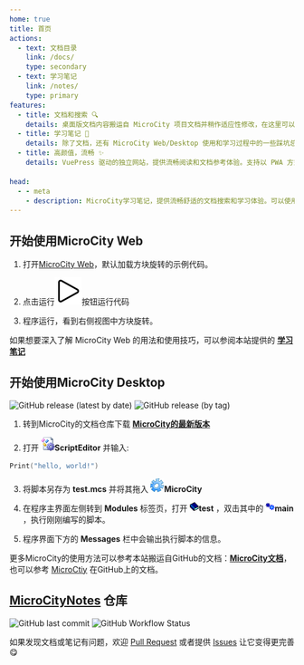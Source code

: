 ```yaml
---
home: true
title: 首页
actions:
  - text: 文档目录
    link: /docs/
    type: secondary
  - text: 学习笔记
    link: /notes/
    type: primary
features:
  - title: 文档和搜索 🔍
    details: 桌面版文档内容搬运自 MicroCity 项目文档并稍作适应性修改，在这里可以使用网站提供的搜索功能快速查找并跳转至内容
  - title: 学习笔记 📔
    details: 除了文档，还有 MicroCity Web/Desktop 使用和学习过程中的一些踩坑总结和记录，帮助你尽可能多地避开天坑
  - title: 高颜值，流畅 ✨
    details: VuePress 驱动的独立网站，提供流畅阅读和文档参考体验。支持以 PWA 方式安装为应用，随时查阅，不受网络限制

head:
  - - meta
    - description: MicroCity学习笔记，提供流畅舒适的文档搜索和学习体验。可以使用网站提供的搜索功能快速查找并跳转至内容。除了文档，还有MicroCity使用和学习过程中的一些踩坑总结和记录，帮助你尽可能多地避坑。
---
```


## 开始使用MicroCity Web

1. 打开[MicroCity Web](https://microcity.gitee.io/)，默认加载方块旋转的示例代码。

2. 点击运行![Play](./notes/images/play.svg)按钮运行代码
 
3. 程序运行，看到右侧视图中方块旋转。

如果想要深入了解 MicroCity Web 的用法和使用技巧，可以参阅本站提供的 [**学习笔记**](./notes/)

## 开始使用MicroCity Desktop
![GitHub release (latest by date)](https://img.shields.io/github/v/release/microcity/Desktop) ![GitHub release (by tag)](https://img.shields.io/github/downloads/microcity/Desktop/latest/total)

1. 转到MicroCity的文档仓库下载 [**MicroCity的最新版本**](https://github.com/microcity/Desktop/releases/latest)

2. 打开 ![icon](./docs/imgs/icon_script_editor.png)**ScriptEditor** 并输入:  
```lua
Print("hello, world!")
```

3. 将脚本另存为 **test.mcs** 并将其拖入 ![icon](./docs/imgs/icon_microcity.png)**MicroCity**

4. 在程序主界面左侧转到 **Modules** 标签页，打开 ![icon](./docs/imgs/icon_module_file.png)**test** ，双击其中的 ![icon](./docs/imgs/icon_module.png)**main** ，执行刚刚编写的脚本。 

5. 程序界面下方的 **Messages** 栏中会输出执行脚本的信息。  

更多MicroCity的使用方法可以参考本站搬运自GitHub的文档：[**MicroCity文档**](./docs/)，也可以参考 [MicroCtiy](https://microcity.github.io/) 在GitHub上的文档。

## [MicroCityNotes](https://github.com/huuhghhgyg/MicroCityNotes) 仓库

![GitHub last commit](https://img.shields.io/github/last-commit/huuhghhgyg/MicroCityNotes) ![GitHub Workflow Status](https://img.shields.io/github/actions/workflow/status/huuhghhgyg/MicroCityNotes/DeployPage.yml?branch=main)

<A2hs/>

如果发现文档或笔记有问题，欢迎 [Pull Request](https://github.com/huuhghhgyg/MicroCityNotes/pulls) 或者提供 [Issues](https://github.com/huuhghhgyg/MicroCityNotes/issues) 让它变得更完善😋